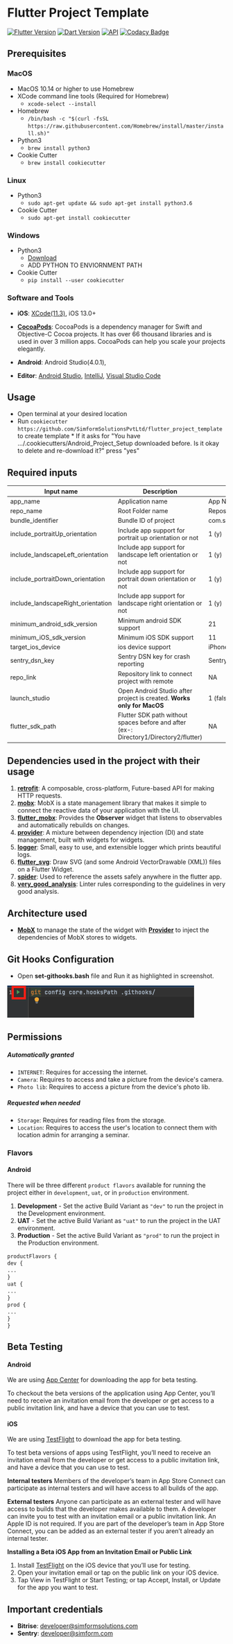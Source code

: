 
# Flutter Project Template

[![Flutter Version](https://img.shields.io/badge/Flutter-v2.10.2-blue)](https://flutter.dev)
[![Dart Version](https://img.shields.io/badge/Dart-v2.16.1-blue)](https://dart.dev)
[![API](https://img.shields.io/badge/API-28%2B-brightgreen.svg?style=flat)](https://android-arsenal.com/api?level=29)
[![Codacy Badge](https://api.codacy.com/project/badge/Grade/a1c9a1b1d1ce4ca7a201ab93492bf6e0)](https://www.codacy.com/app/LDRAlighieri/Corbind?utm_source=github.com&amp;utm_medium=referral&amp;utm_content=LDRAlighieri/Corbind&amp;utm_campaign=Badge_Grade)

## Prerequisites

### MacOS

* MacOS 10.14 or higher to use Homebrew
* XCode command line tools (Required for Homebrew)
    * ```xcode-select --install```
* Homebrew
    * ```/bin/bash -c "$(curl -fsSL https://raw.githubusercontent.com/Homebrew/install/master/install.sh)"```
* Python3
     * ```brew install python3```
* Cookie Cutter
    * ```brew install cookiecutter```

### Linux

* Python3
    * ```sudo apt-get update && sudo apt-get install python3.6```
* Cookie Cutter
    * ```sudo apt-get install cookiecutter```

### Windows

* Python3
    * [Download](https://www.python.org/downloads/)
    * ADD PYTHON TO ENVIORNMENT PATH
* Cookie Cutter
    * ```pip install --user cookiecutter```

### Software and Tools

* **iOS**: [XCode(11.3)](https://apps.apple.com/us/app/xcode/id497799835?mt=12), iOS 13.0+

* **[CocoaPods](http://cocoapods.org/)**: CocoaPods is a dependency manager for Swift and Objective-C Cocoa projects. It has over 66 thousand libraries and is used in over 3 million apps. CocoaPods can help you scale your projects elegantly.

* **Android**: Android Studio(4.0.1),

* **Editor**: [Android Studio](https://developer.android.com/studio), [IntelliJ](https://www.jetbrains.com/idea/download/), [Visual Studio Code](https://code.visualstudio.com/)


## Usage
* Open terminal at your desired location
* Run ```cookiecutter https://github.com/SimformSolutionsPvtLtd/flutter_project_template``` to create template
        * If it asks for "You have .../.cookiecutters/Android_Project_Setup downloaded before. Is it okay to delete and re-download it?" press "yes"

## Required inputs

Input name | Description | Default
--- | --- | --- |
app_name | Application name | App Name
repo_name | Root Folder name | Repository Name
bundle_identifier | Bundle ID of project | com.simformsolutions.app
include_portraitUp_orientation | Include app support for portrait up orientation or not | 1 (y)
include_landscapeLeft_orientation | Include app support for landscape left orientation or not | 1 (y)
include_portraitDown_orientation | Include app support for portrait down orientation or not | 1 (y)
include_landscapeRight_orientation | Include app support for landscape right orientation or not | 1 (y)
minimum_android_sdk_version | Minimum android SDK support | 21
minimum_iOS_sdk_version | Minimum iOS SDK support | 11
target_ios_device | ios device support | iPhone/iPod touch
sentry_dsn_key | Sentry DSN key for crash reporting | Sentry DSN
repo_link | Repository link to connect project with remote | NA
launch_studio | Open Android Studio after project is created. <b>Works only for MacOS</b> | 1 (false)
flutter_sdk_path | Flutter SDK path without spaces before and after <br />(ex-: Directory1/Directory2/flutter) | NA


## Dependencies used in the project with their usage

1. [**retrofit**](https://pub.dev/packages/retrofit): A composable, cross-platform, Future-based API for making HTTP requests.
2. [**mobx**](https://pub.dev/packages/mobx): MobX is a state management library that makes it simple to connect the reactive data of your application with the UI.
3. [**flutter_mobx**](https://pub.dev/packages/flutter_mobx): Provides the **Observer** widget that listens to observables and automatically rebuilds on changes.
4. [**provider**](https://pub.dev/packages/provider): A mixture between dependency injection (DI) and state management, built with widgets for widgets.
5. [**logger**](https://pub.dev/packages/logger): Small, easy to use, and extensible logger which prints beautiful logs.
6. [**flutter_svg**](https://pub.dev/packages/flutter_svg): Draw SVG (and some Android VectorDrawable (XML)) files on a Flutter Widget.
7. [**spider**](https://pub.dev/packages/spider): Used to reference the assets safely anywhere in the flutter app.
8. [**very_good_analysis**](https://pub.dev/packages/very_good_analysis): Linter rules corresponding to the guidelines in very good analysis.


## Architecture used

- [**MobX**](https://mobx.pub/) to manage the state of the widget with [**Provider**](https://pub.dev/packages/provider) to inject the dependencies of MobX stores to widgets.

## Git Hooks Configuration
*  Open **set-githooks.bash** file and Run it as highlighted in screenshot.

![Screenshot](https://raw.githubusercontent.com/SimformSolutionsPvtLtd/flutter_project_template/develop/preview/githooks_preview.png)

## Permissions

##### Automatically granted
* `INTERNET`: Requires for accessing the internet.
* `Camera`: Requires to access and take a picture from the device's camera.
* `Photo lib`: Requires to access a picture from the device's photo lib.

##### Requested when needed
* `Storage`: Requires for reading files from the storage.
* `Location`: Requires to access the user's location to connect them with location admin for arranging a seminar.

### Flavors

#### Android


There will be three different `product flavors` available for running the project either in `development`, `uat`, or in `production` environment.

1. **Development** - Set the active Build Variant as `"dev"` to run the project in the Development environment.
2. **UAT** - Set the active Build Variant as `"uat"` to run the project in the UAT environment.
3. **Production** - Set the active Build Variant as `"prod"` to run the project in the Production environment.

```
productFlavors {
dev {
...
}
uat {
...
}
prod {
...
}
}
```

## Beta Testing

#### Android
We are using [App Center](https://docs.microsoft.com/en-us/appcenter/) for downloading the app for beta testing.

To checkout the beta versions of the application using App Center, you’ll need to receive an invitation email from the developer or get access to a public invitation link, and have a device that you can use to test.

#### iOS

We are using [TestFlight](https://developer.apple.com/testflight/) to download the app for beta testing.

To test beta versions of apps using TestFlight, you’ll need to receive an invitation email from the developer or get access to a public invitation link, and have a device that you can use to test.

**Internal testers** Members of the developer’s team in App Store Connect can participate as internal testers and will have access to all builds of the app.

**External testers** Anyone can participate as an external tester and will have access to builds that the developer makes available to them. A developer can invite you to test with an invitation email or a public invitation link. An Apple ID is not required. If you are part of the developer’s team in App Store Connect, you can be added as an external tester if you aren’t already an internal tester.

**Installing a Beta iOS App from an Invitation Email or Public Link**

1. Install [TestFlight]() on the iOS device that you’ll use for testing.
2. Open your invitation email or tap on the public link on your iOS device.
3. Tap View in TestFlight or Start Testing; or tap Accept, Install, or Update for the app you want to test.

## Important credentials

- **Bitrise**: developer@simformsolutions.com
- **Sentry**: developer@simform.com
